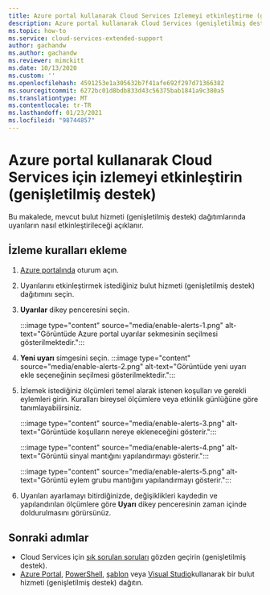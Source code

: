 ```yaml
---
title: Azure portal kullanarak Cloud Services Izlemeyi etkinleştirme (genişletilmiş destek)
description: Azure portal kullanarak Cloud Services (genişletilmiş destek) örnekleri için izlemeyi etkinleştir
ms.topic: how-to
ms.service: cloud-services-extended-support
author: gachandw
ms.author: gachandw
ms.reviewer: mimckitt
ms.date: 10/13/2020
ms.custom: ''
ms.openlocfilehash: 4591253e1a305632b7f41afe692f297d71366382
ms.sourcegitcommit: 6272bc01d8bdb833d43c56375bab1841a9c380a5
ms.translationtype: MT
ms.contentlocale: tr-TR
ms.lasthandoff: 01/23/2021
ms.locfileid: "98744857"
---
```

# <a name="enable-monitoring-for-cloud-services-extended-support-using-the-azure-portal"></a>Azure portal kullanarak Cloud Services için izlemeyi etkinleştirin (genişletilmiş destek)

Bu makalede, mevcut bulut hizmeti (genişletilmiş destek) dağıtımlarında uyarıların nasıl etkinleştirileceği açıklanır. 

## <a name="add-monitoring-rules"></a>İzleme kuralları ekleme
1. [Azure portalında](https://portal.azure.com) oturum açın. 
2. Uyarılarını etkinleştirmek istediğiniz bulut hizmeti (genişletilmiş destek) dağıtımını seçin. 
3. **Uyarılar** dikey penceresini seçin. 

    :::image type="content" source="media/enable-alerts-1.png" alt-text="Görüntüde Azure portal uyarılar sekmesinin seçilmesi gösterilmektedir.":::

4. **Yeni uyarı** simgesini seçin.
     :::image type="content" source="media/enable-alerts-2.png" alt-text="Görüntüde yeni uyarı ekle seçeneğinin seçilmesi gösterilmektedir.":::

5. İzlemek istediğiniz ölçümleri temel alarak istenen koşulları ve gerekli eylemleri girin. Kuralları bireysel ölçümlere veya etkinlik günlüğüne göre tanımlayabilirsiniz. 

     :::image type="content" source="media/enable-alerts-3.png" alt-text="Görüntüde koşulların nereye ekleneceğini gösterir.":::

     :::image type="content" source="media/enable-alerts-4.png" alt-text="Görüntü sinyal mantığını yapılandırmayı gösterir.":::

     :::image type="content" source="media/enable-alerts-5.png" alt-text="Görüntü eylem grubu mantığını yapılandırmayı gösterir.":::

6. Uyarıları ayarlamayı bitirdiğinizde, değişiklikleri kaydedin ve yapılandırılan ölçümlere göre **Uyarı** dikey penceresinin zaman içinde doldurulmasını görürsünüz.

## <a name="next-steps"></a>Sonraki adımlar 
- Cloud Services için [sık sorulan soruları](faq.md) gözden geçirin (genişletilmiş destek).
- [Azure Portal](deploy-portal.md), [PowerShell](deploy-powershell.md), [şablon](deploy-template.md) veya [Visual Studio](deploy-visual-studio.md)kullanarak bir bulut hizmeti (genişletilmiş destek) dağıtın.
